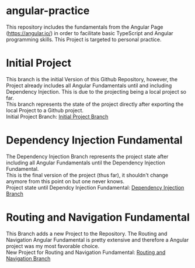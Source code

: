 # angular-practice
This repository includes the fundamentals from the Angular Page (https://angular.io/) in order to facilitate basic TypeScript and Angular programming skills. This Project is targeted to personal practice.

# Initial Project
This branch is the initial Version of this Github Repository, however, the Project already includes all Angular Fundamentals until and including Dependency Injection.
This is due to the projecting being a local project so far.  
This branch represents the state of the project directly after exporting the local Project to a Github project.  
Initial Project Branch: [Initial Project Branch]

# Dependency Injection Fundamental
The Dependency Injection Branch represents the project state after including all Angular Fundamentals until the Dependency Injection Fundamental.  
This is the final version of the project (thus far), it shouldn't change anymore from this point on but one never knows.  
Project state until Dependcy Injection Fundamental: [Dependency Injection Branch]

# Routing and Navigation Fundamental
This Branch adds a new Project to the Repository. The Routing and Navigation Angular Fundamental is pretty extensive and therefore a Angular project was my most favorable choice.  
New Project for Routing and Navigation Fundamental: [Routing and Navigation Branch] 

[Initial Project Branch]: https://github.com/MarianKorosec/angular-practice/tree/InitialProject
[Dependency Injection Branch]: https://github.com/MarianKorosec/angular-practice/tree/DependencyInjection
[Routing and Navigation Branch]: https://github.com/MarianKorosec/angular-practice/tree/RoutingAndNavigation
